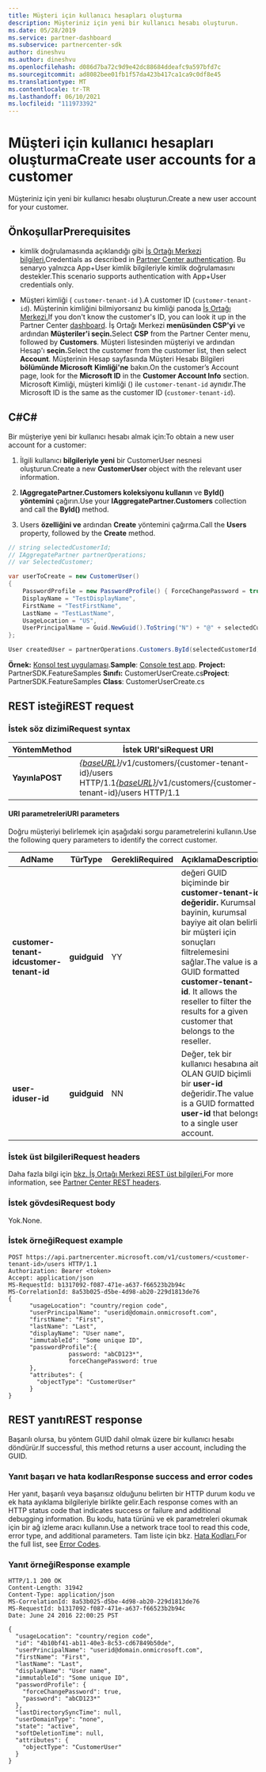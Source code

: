 ```yaml
---
title: Müşteri için kullanıcı hesapları oluşturma
description: Müşteriniz için yeni bir kullanıcı hesabı oluşturun.
ms.date: 05/28/2019
ms.service: partner-dashboard
ms.subservice: partnercenter-sdk
author: dineshvu
ms.author: dineshvu
ms.openlocfilehash: d086d7ba72c9d9e42dc88684ddeafc9a597bfd7c
ms.sourcegitcommit: ad8082bee01fb1f57da423b417ca1ca9c0df8e45
ms.translationtype: MT
ms.contentlocale: tr-TR
ms.lasthandoff: 06/10/2021
ms.locfileid: "111973392"
---
```

# <a name="create-user-accounts-for-a-customer"></a><span data-ttu-id="22ced-103">Müşteri için kullanıcı hesapları oluşturma</span><span class="sxs-lookup"><span data-stu-id="22ced-103">Create user accounts for a customer</span></span>

<span data-ttu-id="22ced-104">Müşteriniz için yeni bir kullanıcı hesabı oluşturun.</span><span class="sxs-lookup"><span data-stu-id="22ced-104">Create a new user account for your customer.</span></span>

## <a name="prerequisites"></a><span data-ttu-id="22ced-105">Önkoşullar</span><span class="sxs-lookup"><span data-stu-id="22ced-105">Prerequisites</span></span>

- <span data-ttu-id="22ced-106">kimlik doğrulamasında açıklandığı gibi [İş Ortağı Merkezi bilgileri.](partner-center-authentication.md)</span><span class="sxs-lookup"><span data-stu-id="22ced-106">Credentials as described in [Partner Center authentication](partner-center-authentication.md).</span></span> <span data-ttu-id="22ced-107">Bu senaryo yalnızca App+User kimlik bilgileriyle kimlik doğrulamasını destekler.</span><span class="sxs-lookup"><span data-stu-id="22ced-107">This scenario supports authentication with App+User credentials only.</span></span>

- <span data-ttu-id="22ced-108">Müşteri kimliği ( `customer-tenant-id` ).</span><span class="sxs-lookup"><span data-stu-id="22ced-108">A customer ID (`customer-tenant-id`).</span></span> <span data-ttu-id="22ced-109">Müşterinin kimliğini bilmiyorsanız bu kimliği panoda [İş Ortağı Merkezi.](https://partner.microsoft.com/dashboard)</span><span class="sxs-lookup"><span data-stu-id="22ced-109">If you don't know the customer's ID, you can look it up in the Partner Center [dashboard](https://partner.microsoft.com/dashboard).</span></span> <span data-ttu-id="22ced-110">İş Ortağı Merkezi **menüsünden CSP'yi** ve ardından **Müşteriler'i seçin.**</span><span class="sxs-lookup"><span data-stu-id="22ced-110">Select **CSP** from the Partner Center menu, followed by **Customers**.</span></span> <span data-ttu-id="22ced-111">Müşteri listesinden müşteriyi ve ardından Hesap'ı **seçin.**</span><span class="sxs-lookup"><span data-stu-id="22ced-111">Select the customer from the customer list, then select **Account**.</span></span> <span data-ttu-id="22ced-112">Müşterinin Hesap sayfasında Müşteri Hesabı Bilgileri **bölümünde Microsoft** **Kimliği'ne** bakın.</span><span class="sxs-lookup"><span data-stu-id="22ced-112">On the customer’s Account page, look for the **Microsoft ID** in the **Customer Account Info** section.</span></span> <span data-ttu-id="22ced-113">Microsoft Kimliği, müşteri kimliği () ile `customer-tenant-id` aynıdır.</span><span class="sxs-lookup"><span data-stu-id="22ced-113">The Microsoft ID is the same as the customer ID  (`customer-tenant-id`).</span></span>

## <a name="c"></a><span data-ttu-id="22ced-114">C\#</span><span class="sxs-lookup"><span data-stu-id="22ced-114">C\#</span></span>

<span data-ttu-id="22ced-115">Bir müşteriye yeni bir kullanıcı hesabı almak için:</span><span class="sxs-lookup"><span data-stu-id="22ced-115">To obtain a new user account for a customer:</span></span>

1. <span data-ttu-id="22ced-116">İlgili kullanıcı **bilgileriyle yeni** bir CustomerUser nesnesi oluşturun.</span><span class="sxs-lookup"><span data-stu-id="22ced-116">Create a new **CustomerUser** object with the relevant user information.</span></span>

2. <span data-ttu-id="22ced-117">**IAggregatePartner.Customers koleksiyonu kullanın** ve **ById() yöntemini** çağırın.</span><span class="sxs-lookup"><span data-stu-id="22ced-117">Use your **IAggregatePartner.Customers** collection and call the **ById()** method.</span></span>

3. <span data-ttu-id="22ced-118">Users **özelliğini ve** ardından **Create** yöntemini çağırma.</span><span class="sxs-lookup"><span data-stu-id="22ced-118">Call the **Users** property, followed by the **Create** method.</span></span>

``` csharp
// string selectedCustomerId;
// IAggregatePartner partnerOperations;
// var SelectedCustomer;

var userToCreate = new CustomerUser()
{
    PasswordProfile = new PasswordProfile() { ForceChangePassword = true, Password = "Password!1" },
    DisplayName = "TestDisplayName",
    FirstName = "TestFirstName",
    LastName = "TestLastName",
    UsageLocation = "US",
    UserPrincipalName = Guid.NewGuid().ToString("N") + "@" + selectedCustomer.CompanyProfile.Domain.ToString()
};

User createdUser = partnerOperations.Customers.ById(selectedCustomerId).Users.Create(userToCreate);
```

<span data-ttu-id="22ced-119">**Örnek:** [Konsol test uygulaması](console-test-app.md).</span><span class="sxs-lookup"><span data-stu-id="22ced-119">**Sample**: [Console test app](console-test-app.md).</span></span> <span data-ttu-id="22ced-120">**Project:** PartnerSDK.FeatureSamples **Sınıfı:** CustomerUserCreate.cs</span><span class="sxs-lookup"><span data-stu-id="22ced-120">**Project**: PartnerSDK.FeatureSamples **Class**: CustomerUserCreate.cs</span></span>

## <a name="rest-request"></a><span data-ttu-id="22ced-121">REST isteği</span><span class="sxs-lookup"><span data-stu-id="22ced-121">REST request</span></span>

### <a name="request-syntax"></a><span data-ttu-id="22ced-122">İstek söz dizimi</span><span class="sxs-lookup"><span data-stu-id="22ced-122">Request syntax</span></span>

| <span data-ttu-id="22ced-123">Yöntem</span><span class="sxs-lookup"><span data-stu-id="22ced-123">Method</span></span>   | <span data-ttu-id="22ced-124">İstek URI'si</span><span class="sxs-lookup"><span data-stu-id="22ced-124">Request URI</span></span>                                                                                  |
|----------|----------------------------------------------------------------------------------------------|
| <span data-ttu-id="22ced-125">**Yayınla**</span><span class="sxs-lookup"><span data-stu-id="22ced-125">**POST**</span></span> | <span data-ttu-id="22ced-126">[*{baseURL}*](partner-center-rest-urls.md)/v1/customers/{customer-tenant-id}/users HTTP/1.1</span><span class="sxs-lookup"><span data-stu-id="22ced-126">[*{baseURL}*](partner-center-rest-urls.md)/v1/customers/{customer-tenant-id}/users HTTP/1.1</span></span> |

#### <a name="uri-parameters"></a><span data-ttu-id="22ced-127">URI parametreleri</span><span class="sxs-lookup"><span data-stu-id="22ced-127">URI parameters</span></span>

<span data-ttu-id="22ced-128">Doğru müşteriyi belirlemek için aşağıdaki sorgu parametrelerini kullanın.</span><span class="sxs-lookup"><span data-stu-id="22ced-128">Use the following query parameters to identify the correct customer.</span></span>

| <span data-ttu-id="22ced-129">Ad</span><span class="sxs-lookup"><span data-stu-id="22ced-129">Name</span></span> | <span data-ttu-id="22ced-130">Tür</span><span class="sxs-lookup"><span data-stu-id="22ced-130">Type</span></span> | <span data-ttu-id="22ced-131">Gerekli</span><span class="sxs-lookup"><span data-stu-id="22ced-131">Required</span></span> | <span data-ttu-id="22ced-132">Açıklama</span><span class="sxs-lookup"><span data-stu-id="22ced-132">Description</span></span> |
|----- |----- | -------- |------------ |
| <span data-ttu-id="22ced-133">**customer-tenant-id**</span><span class="sxs-lookup"><span data-stu-id="22ced-133">**customer-tenant-id**</span></span> | <span data-ttu-id="22ced-134">**guid**</span><span class="sxs-lookup"><span data-stu-id="22ced-134">**guid**</span></span> | <span data-ttu-id="22ced-135">Y</span><span class="sxs-lookup"><span data-stu-id="22ced-135">Y</span></span> | <span data-ttu-id="22ced-136">değeri GUID biçiminde bir **customer-tenant-id değeridir.** Kurumsal bayinin, kurumsal bayiye ait olan belirli bir müşteri için sonuçları filtrelemesini sağlar.</span><span class="sxs-lookup"><span data-stu-id="22ced-136">The value is a GUID formatted **customer-tenant-id**. It allows the reseller to filter the results for a given customer that belongs to the reseller.</span></span> |
| <span data-ttu-id="22ced-137">**user-id**</span><span class="sxs-lookup"><span data-stu-id="22ced-137">**user-id**</span></span> | <span data-ttu-id="22ced-138">**guid**</span><span class="sxs-lookup"><span data-stu-id="22ced-138">**guid**</span></span> | <span data-ttu-id="22ced-139">N</span><span class="sxs-lookup"><span data-stu-id="22ced-139">N</span></span> | <span data-ttu-id="22ced-140">Değer, tek bir kullanıcı hesabına ait OLAN GUID biçimli bir **user-id** değeridir.</span><span class="sxs-lookup"><span data-stu-id="22ced-140">The value is a GUID formatted **user-id** that belongs to a single user account.</span></span> |

### <a name="request-headers"></a><span data-ttu-id="22ced-141">İstek üst bilgileri</span><span class="sxs-lookup"><span data-stu-id="22ced-141">Request headers</span></span>

<span data-ttu-id="22ced-142">Daha fazla bilgi için [bkz. İş Ortağı Merkezi REST üst bilgileri.](headers.md)</span><span class="sxs-lookup"><span data-stu-id="22ced-142">For more information, see [Partner Center REST headers](headers.md).</span></span>

### <a name="request-body"></a><span data-ttu-id="22ced-143">İstek gövdesi</span><span class="sxs-lookup"><span data-stu-id="22ced-143">Request body</span></span>

<span data-ttu-id="22ced-144">Yok.</span><span class="sxs-lookup"><span data-stu-id="22ced-144">None.</span></span>

### <a name="request-example"></a><span data-ttu-id="22ced-145">İstek örneği</span><span class="sxs-lookup"><span data-stu-id="22ced-145">Request example</span></span>

```http
POST https://api.partnercenter.microsoft.com/v1/customers/<customer-tenant-id>/users HTTP/1.1
Authorization: Bearer <token>
Accept: application/json
MS-RequestId: b1317092-f087-471e-a637-f66523b2b94c
MS-CorrelationId: 8a53b025-d5be-4d98-ab20-229d1813de76
{
      "usageLocation": "country/region code",
      "userPrincipalName": "userid@domain.onmicrosoft.com",
      "firstName": "First",
      "lastName": "Last",
      "displayName": "User name",
      "immutableId": "Some unique ID",
      "passwordProfile":{
                 password: "abCD123*",
                 forceChangePassword: true
      },
      "attributes": {
        "objectType": "CustomerUser"
      }
}
```

## <a name="rest-response"></a><span data-ttu-id="22ced-146">REST yanıtı</span><span class="sxs-lookup"><span data-stu-id="22ced-146">REST response</span></span>

<span data-ttu-id="22ced-147">Başarılı olursa, bu yöntem GUID dahil olmak üzere bir kullanıcı hesabı döndürür.</span><span class="sxs-lookup"><span data-stu-id="22ced-147">If successful, this method returns a user account, including the GUID.</span></span>

### <a name="response-success-and-error-codes"></a><span data-ttu-id="22ced-148">Yanıt başarı ve hata kodları</span><span class="sxs-lookup"><span data-stu-id="22ced-148">Response success and error codes</span></span>

<span data-ttu-id="22ced-149">Her yanıt, başarılı veya başarısız olduğunu belirten bir HTTP durum kodu ve ek hata ayıklama bilgileriyle birlikte gelir.</span><span class="sxs-lookup"><span data-stu-id="22ced-149">Each response comes with an HTTP status code that indicates success or failure and additional debugging information.</span></span> <span data-ttu-id="22ced-150">Bu kodu, hata türünü ve ek parametreleri okumak için bir ağ izleme aracı kullanın.</span><span class="sxs-lookup"><span data-stu-id="22ced-150">Use a network trace tool to read this code, error type, and additional parameters.</span></span> <span data-ttu-id="22ced-151">Tam liste için bkz. [Hata Kodları.](error-codes.md)</span><span class="sxs-lookup"><span data-stu-id="22ced-151">For the full list, see [Error Codes](error-codes.md).</span></span>

### <a name="response-example"></a><span data-ttu-id="22ced-152">Yanıt örneği</span><span class="sxs-lookup"><span data-stu-id="22ced-152">Response example</span></span>

```http
HTTP/1.1 200 OK
Content-Length: 31942
Content-Type: application/json
MS-CorrelationId: 8a53b025-d5be-4d98-ab20-229d1813de76
MS-RequestId: b1317092-f087-471e-a637-f66523b2b94c
Date: June 24 2016 22:00:25 PST

{
  "usageLocation": "country/region code",
  "id": "4b10bf41-ab11-40e3-8c53-cd67849b50de",
  "userPrincipalName": "userid@domain.onmicrosoft.com",
  "firstName": "First",
  "lastName": "Last",
  "displayName": "User name",
  "immutableId": "Some unique ID",
  "passwordProfile": {
    "forceChangePassword": true,
    "password": "abCD123*"
  },
  "lastDirectorySyncTime": null,
  "userDomainType": "none",
  "state": "active",
  "softDeletionTime": null,
  "attributes": {
    "objectType": "CustomerUser"
  }
}
```